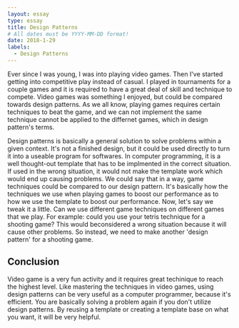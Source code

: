 ```yaml
---
layout: essay
type: essay
title: Design Patterns
# All dates must be YYYY-MM-DD format!
date: 2018-1-29
labels:
  - Design Patterns
---
```


Ever since I was young, I was into playing video games. Then I've started getting into competitive play instead of casual. I played in tournaments for a couple games and it is required to have a great deal of skill and technique to compete. Video games was something I enjoyed, but could be compared towards design patterns. As we all know, playing games requires certain techniques to beat the game, and we can not implement the same technique cannot be applied to the differnet games, which in design pattern's terms.

Design patterns is basically a general solution to solve problems within a given context. It's not a finished design, but it could be used directly to turn it into a useable program for softwares. In computer programming, it is a well thought-out template that has to be implmented in the correct situation. If used in the wrong situation, it would not make the template work which would end up causing problems. We could say that in a way, game techniques could be compared to our design pattern. It's basically how the techniques we use when playing games to boost our performance as to how we use the template to boost our performance. Now, let's say we tweak it a little. Can we use different game techniques on different games that we play. For example: could you use your tetris technique for a shooting game? This would beconsidered a wrong situation because it will cause other problems. So instead, we need to make another 'design pattern' for a shooting game.

<h2> Conclusion </h2>

Video game is a very fun activity and it requires great techinique to reach the highest level. Like mastering the techniques in video games, using design patterns can be very useful as a computer programmer, because it's efficient. You are basically solving a problem again if you don't utilize design patterns. By reusing a template or creating a template base on what you want, it will be very helpful. 
